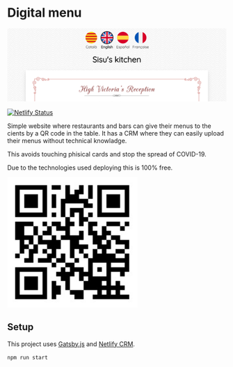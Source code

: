 # Digital menu

![Screenshot preview](/screenshot.png)

[![Netlify Status](https://api.netlify.com/api/v1/badges/8dafb065-2929-4f07-8128-2d8024147d87/deploy-status)](https://app.netlify.com/sites/lacuina-carta/deploys)

Simple website where restaurants and bars can give their menus to the cients by a QR code in the table. It has a CRM where they can easily upload their menus without technical knowladge.

This avoids touching phisical cards and stop the spread of COVID-19.

Due to the technologies used deploying this is 100% free.

<img src="/qr.jpeg" style="width: 300px; text-align: center;">

## Setup

This project uses [Gatsby.js](https://www.gatsbyjs.org/) and [Netlify CRM](https://www.netlifycms.org/).

```bash
npm run start
```
